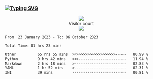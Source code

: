 ### <a href="https://git.io/typing-svg"><img src="https://readme-typing-svg.herokuapp.com?font=Fira+Code&pause=1000&width=435&lines=+Hi+%F0%9F%91%8B+There+is+Chenghow" alt="Typing SVG" /></a>
<p align="center"> 
  <img src="https://github-readme-stats.vercel.app/api?username=chenghow&show_icons=true"><br>
  Visitor count<br>
  <img src="https://profile-counter.glitch.me/chenghow/count.svg">
</p>

<!--START_SECTION:waka-->

```txt
From: 23 January 2023 - To: 06 October 2023

Total Time: 81 hrs 23 mins

Other          65 hrs 55 mins  >>>>>>>>>>>>>>>>>>>>-----   80.99 %
Python         9 hrs 42 mins   >>>----------------------   11.94 %
Markdown       2 hrs 18 mins   >------------------------   02.83 %
YAML           1 hr 52 mins    >------------------------   02.31 %
INI            39 mins         -------------------------   00.81 %
```

<!--END_SECTION:waka-->
